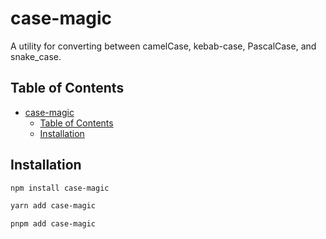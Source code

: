 # case-magic

A utility for converting between camelCase, kebab-case, PascalCase, and snake_case.

## Table of Contents

- [case-magic](#case-magic)
  - [Table of Contents](#table-of-contents)
  - [Installation](#installation)

## Installation

```sh
npm install case-magic

yarn add case-magic

pnpm add case-magic

```
